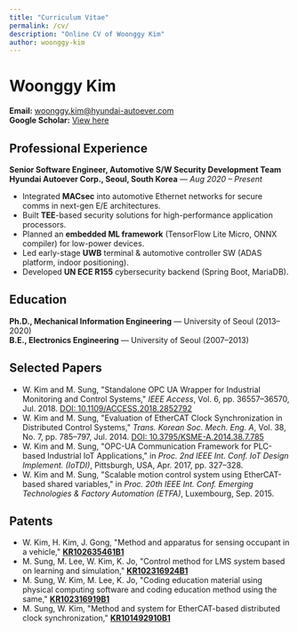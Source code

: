 ```yaml
---
title: "Curriculum Vitae"
permalink: /cv/
description: "Online CV of Woonggy Kim"
author: woonggy-kim
---
```


# Woonggy Kim

**Email:** woonggy.kim@hyundai-autoever.com  
**Google Scholar:** [View here](https://scholar.google.com/citations?user=iHHuLeYAAAAJ)

## Professional Experience
**Senior Software Engineer, Automotive S/W Security Development Team**  
**Hyundai Autoever Corp., Seoul, South Korea** — *Aug 2020 – Present*

- Integrated **MACsec** into automotive Ethernet networks for secure comms in next-gen E/E architectures.
- Built **TEE**-based security solutions for high-performance application processors.
- Planned an **embedded ML framework** (TensorFlow Lite Micro, ONNX compiler) for low-power devices.
- Led early-stage **UWB** terminal & automotive controller SW (ADAS platform, indoor positioning).
- Developed **UN ECE R155** cybersecurity backend (Spring Boot, MariaDB).

## Education
**Ph.D., Mechanical Information Engineering** — University of Seoul (2013–2020)  
**B.E., Electronics Engineering** — University of Seoul (2007–2013)

## Selected Papers

- W. Kim and M. Sung, "Standalone OPC UA Wrapper for Industrial Monitoring and Control Systems," *IEEE Access*, Vol. 6, pp. 36557–36570, Jul. 2018. [DOI: 10.1109/ACCESS.2018.2852792](https://doi.org/10.1109/ACCESS.2018.2852792)  
- W. Kim and M. Sung, "Evaluation of EtherCAT Clock Synchronization in Distributed Control Systems," *Trans. Korean Soc. Mech. Eng. A*, Vol. 38, No. 7, pp. 785–797, Jul. 2014. [DOI: 10.3795/KSME-A.2014.38.7.785](https://doi.org/10.3795/KSME-A.2014.38.7.785)  
- W. Kim and M. Sung, "OPC-UA Communication Framework for PLC-based Industrial IoT Applications," in *Proc. 2nd IEEE Int. Conf. IoT Design Implement. (IoTDI)*, Pittsburgh, USA, Apr. 2017, pp. 327–328.  
- W. Kim and M. Sung, "Scalable motion control system using EtherCAT-based shared variables," in *Proc. 20th IEEE Int. Conf. Emerging Technologies & Factory Automation (ETFA)*, Luxembourg, Sep. 2015.  

## Patents

- W. Kim, H. Kim, J. Gong, "Method and apparatus for sensing occupant in a vehicle," [**KR102635461B1**](https://patents.google.com/patent/KR102635461B1/en)
- M. Sung, M. Lee, W. Kim, K. Jo, "Control method for LMS system based on learning and simulation," [**KR102316924B1**](https://patents.google.com/patent/KR102316924B1/en)  
- M. Sung, W. Kim, M. Lee, K. Jo, "Coding education material using physical computing software and coding education method using the same," [**KR102316919B1**](https://patents.google.com/patent/KR102316919B1/en)  
- M. Sung, W. Kim, "Method and system for EtherCAT-based distributed clock synchronization," [**KR101492910B1**](https://patents.google.com/patent/KR101492910B1/en)
